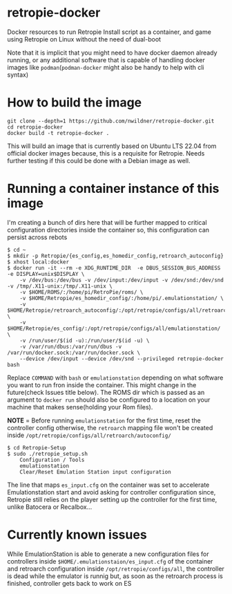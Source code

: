 # retropie-docker
Docker resources to run Retropie Install script as a container, and game using Retropie on Linux without the need of dual-boot

Note that it is implicit that you might need to have docker daemon already running, or any additional software that is capable of handling docker images like `podman`(`podman-docker` might also be handy to help with cli syntax)

# How to build the image

    git clone --depth=1 https://github.com/nwildner/retropie-docker.git
    cd retropie-docker
    docker build -t retropie-docker .

This will build an image that is currently based on Ubuntu LTS 22.04 from official docker images because, this is a requisite for Retropie. Needs further testing if this could be done with a Debian image as well.

# Running a container instance of this image

I'm creating a bunch of dirs here that will be further mapped to critical configuration directories inside the container so, this configuration can persist across rebots

    $ cd ~
    $ mkdir -p Retropie/{es_config,es_homedir_config,retroarch_autoconfig}
    $ xhost local:docker
    $ docker run -it --rm -e XDG_RUNTIME_DIR  -e DBUS_SESSION_BUS_ADDRESS -e DISPLAY=unix$DISPLAY \
        -v /dev/bus:/dev/bus -v /dev/input:/dev/input -v /dev/snd:/dev/snd  -v /tmp/.X11-unix:/tmp/.X11-unix \
        -v $HOME/ROMS/:/home/pi/RetroPie/roms/ \
        -v $HOME/Retropie/es_homedir_config/:/home/pi/.emulationstation/ \
        -v $HOME/Retropie/retroarch_autoconfig/:/opt/retropie/configs/all/retroarch/autoconfig/ \
        -v $HOME/Retropie/es_config/:/opt/retropie/configs/all/emulationstation/ \
        -v /run/user/$(id -u):/run/user/$(id -u) \
        -v /var/run/dbus:/var/run/dbus -v /var/run/docker.sock:/var/run/docker.sock \
        --device /dev/input --device /dev/snd --privileged retropie-docker bash

Replace `COMMAND` with `bash` or `emulationstation` depending on what software you want to run fron inside the container. This might change in the future(check Issues title below). The ROMS dir which is passed as an argument to `docker run` should also be configured to a location on your machine that makes sense(holding your Rom files).

**NOTE** = Before running `emulationstation` for the first time, reset the controller config otherwise, the `retroarch` mapping file won't be created inside `/opt/retropie/configs/all/retroarch/autoconfig/`

    $ cd Retropie-Setup
    $ sudo ./retropie_setup.sh
        Configuration / Tools
        emulationstation
        Clear/Reset Emulation Station input configuration

The line that maps `es_input.cfg` on the container was set to accelerate Emulationstation start and avoid asking for controller configuration since, Retropie still relies on the player setting up the controller for the first time, unlike Batocera or Recalbox...

# Currently known issues

While EmulationStation is able to generate a new configuration files for controllers inside `$HOME/.emulationstaion/es_input.cfg` of the container and retroarch configuration inside `/opt/retropie/configs/all`, the controller is dead while the emulator is runnig but, as soon as the retroarch process is finished, controller gets back to work on ES
